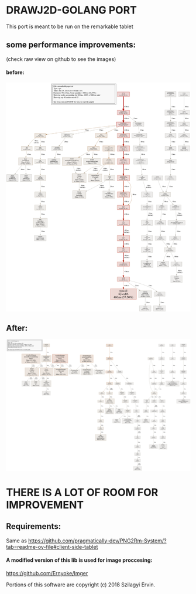 # DRAWJ2D-GOLANG PORT

This port is meant to be run on the remarkable tablet 

## some performance improvements:

(check raw view on github to see the images)
#### before:
![alt text](remarkablepage/bench/cpu.svg)

## After:
![alt text](remarkablepage/bench/cpu-post-custom-lib.svg)


# THERE IS A LOT OF ROOM FOR IMPROVEMENT

## Requirements:
Same as https://github.com/pragmatically-dev/PNG2Rm-System/?tab=readme-ov-file#client-side-tablet



#### A modified version of this lib is used for image proccesing:
https://github.com/Ernyoke/Imger

Portions of this software are copyright (c) 2018 Szilagyi Ervin.
